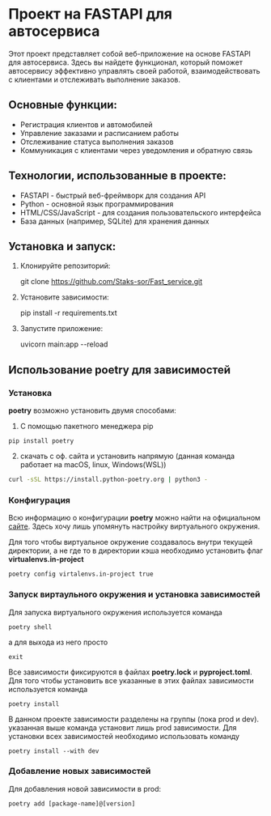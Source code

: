 # Проект на FASTAPI для автосервиса

Этот проект представляет собой веб-приложение на основе FASTAPI для автосервиса. Здесь вы найдете функционал, который поможет автосервису эффективно управлять своей работой, взаимодействовать с клиентами и отслеживать выполнение заказов.

## Основные функции:
- Регистрация клиентов и автомобилей
- Управление заказами и расписанием работы
- Отслеживание статуса выполнения заказов
- Коммуникация с клиентами через уведомления и обратную связь

## Технологии, использованные в проекте:
- FASTAPI - быстрый веб-фреймворк для создания API
- Python - основной язык программирования
- HTML/CSS/JavaScript - для создания пользовательского интерфейса
- База данных (например, SQLite) для хранения данных

## Установка и запуск:
1. Клонируйте репозиторий:
   
   git clone https://github.com/Staks-sor/Fast_service.git
   
2. Установите зависимости:
   
   pip install -r requirements.txt
   
3. Запустите приложение:
   
   uvicorn main:app --reload

## Использование poetry для зависимостей
### Установка

**poetry** возможно установить двумя способами:

1.  C помощью пакетного менеджера pip
```
pip install poetry
```

2. скачать с оф. сайта и установить напрямую
(данная команда работает на macOS, linux, Windows(WSL))

``` bash
curl -sSL https://install.python-poetry.org | python3 - 
```
### Конфигурация

Всю информацию о конфигурации **poetry** можно найти на официальном [сайте](https://python-poetry.org/docs/configuration/). Здесь хочу лишь упомянуть настройку виртуального окружения.

Для того чтобы виртуальное окружение создавалось внутри текущей директории, а не где то в директории кэша необходимо установить флаг **virtualenvs.in-project**

```
poetry config virtalenvs.in-project true
```

### Запуск виртаульного окружения и установка зависимостей

Для запуска виртуального окружения используется команда 
```
poetry shell
```
а для выхода из него просто 

```
exit
```

Все зависимости фиксируются в файлах **poetry.lock** и **pyproject.toml**. Для того чтобы установить все указанные в этих файлах зависимости используется команда 

```
poetry install
```
В данном проекте зависимости разделены на группы (пока prod и dev). указанная выше команда установит лишь prod зависимости. Для установки всех зависимостей необходимо использовать команду 

```
poetry install --with dev
```
### Добавление новых зависимостей
Для добавления новой зависимости в prod:
```
poetry add [package-name]@[version]
```